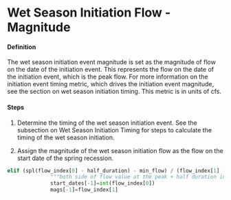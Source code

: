 # Wet Season Initiation Flow - Magnitude

#### Definition

The wet season initiation event magnitude is set as the magnitude of flow on the date of the initiation event. This represents the  flow on the date of the initiation event, which is the peak flow. For more information on the initiation event timing metric, which drives the initiation event magnitude, see the section on wet season initiation timing. This metric is in units of cfs. 

#### Steps

1. Determine the timing of the wet season initiation event. See the subsection on Wet Season Initiation Timing for steps to calculate the timing of the wet season initiation.

2. Assign the magnitude of the wet season initiation flow as the flow on the start date of the spring recession.
  ```py
  elif (spl(flow_index[0] - half_duration) - min_flow) / (flow_index[1] - min_flow) < flush_threshold_perc and (spl(flow_index[0] + half_duration) - min_flow) / (flow_index[1] - min_flow) < flush_threshold_perc and flow_index[1] > broad_filter_data[int(flow_index[0])] and flow_index[1] > min_flush_magnitude and flow_index[0] <= date_cutoff:
                """both side of flow value at the peak + half duration index fall below flush_threshold_perc"""
                start_dates[-1]=int(flow_index[0])
                mags[-1]=flow_index[1]
  ```
